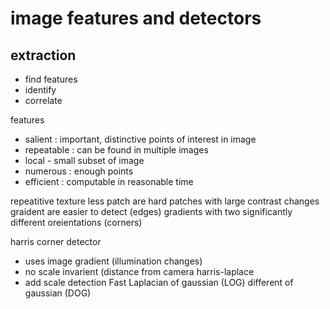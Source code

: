 # image features and detectors

## extraction

- find features
- identify
- correlate

features

- salient : important, distinctive points of interest in image
- repeatable : can be found in multiple images
- local - small subset of image
- numerous : enough points
- efficient : computable in reasonable time

repeatitive texture less patch are hard
patches with large contrast changes graident are easier to detect (edges)
gradients with two significantly different oreientations (corners)

harris corner detector

- uses image gradient (illumination changes)
- no scale invarient (distance from camera
  harris-laplace
- add scale detection
  Fast
  Laplacian of gaussian (LOG)
  different of gaussian (DOG)
